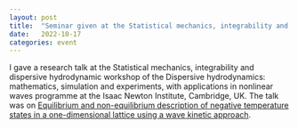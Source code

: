 ```yaml
---
layout: post
title:  "Seminar given at the Statistical mechanics, integrability and dispersive hydrodynamics workshop, Isaac Newton Institute (Cambridge, UK)"
date:   2022-10-17
categories: event
---
```


I gave a research talk at the Statistical mechanics, integrability and dispersive hydrodynamic workshop of the Dispersive hydrodynamics: mathematics, simulation and experiments, with applications in nonlinear waves programme at the Isaac Newton Institute, Cambridge, UK. The talk was on [Equilibrium and non-equilibrium description of negative temperature states in a one-dimensional lattice using a wave kinetic approach](/research/assets/slides/221017_INI.pdf).

